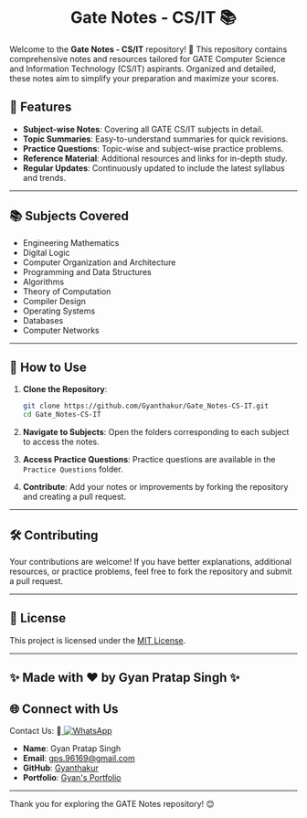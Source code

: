 <div align="center">
  
# Gate Notes - CS/IT 📚

</div>

Welcome to the **Gate Notes - CS/IT** repository! 🚀 This repository contains comprehensive notes and resources tailored for GATE Computer Science and Information Technology (CS/IT) aspirants. Organized and detailed, these notes aim to simplify your preparation and maximize your scores.

## 📖 Features

- **Subject-wise Notes**: Covering all GATE CS/IT subjects in detail.
- **Topic Summaries**: Easy-to-understand summaries for quick revisions.
- **Practice Questions**: Topic-wise and subject-wise practice problems.
- **Reference Material**: Additional resources and links for in-depth study.
- **Regular Updates**: Continuously updated to include the latest syllabus and trends.

---

## 📚 Subjects Covered

- Engineering Mathematics
- Digital Logic
- Computer Organization and Architecture
- Programming and Data Structures
- Algorithms
- Theory of Computation
- Compiler Design
- Operating Systems
- Databases
- Computer Networks

---

## 🚀 How to Use

1. **Clone the Repository**:
   ```bash
   git clone https://github.com/Gyanthakur/Gate_Notes-CS-IT.git
   cd Gate_Notes-CS-IT
   ```

2. **Navigate to Subjects**:
   Open the folders corresponding to each subject to access the notes.

3. **Access Practice Questions**:
   Practice questions are available in the `Practice Questions` folder.

4. **Contribute**:
   Add your notes or improvements by forking the repository and creating a pull request.

---

## 🛠️ Contributing

Your contributions are welcome! If you have better explanations, additional resources, or practice problems, feel free to fork the repository and submit a pull request.

---

## 🔐 License

This project is licensed under the [MIT License](LICENSE).

---

## ✨ Made with ❤️ by Gyan Pratap Singh ✨

## 🌐 Connect with Us

Contact Us:  📲<a href="https://wa.me/918957818597?text=Hey%20%F0%9F%91%8B%2C%20how%20can%20I%20help%20you%3F">
    <img src="https://img.shields.io/badge/WhatsApp-Click%20Me-25D366?style=for-the-badge&logo=whatsapp" alt="WhatsApp" />
  </a>

- **Name**: Gyan Pratap Singh
- **Email**: [gps.96169@gmail.com](mailto:gps.96169@gmail.com)
- **GitHub**: [Gyanthakur](https://github.com/Gyanthakur)
- **Portfolio**: [Gyan's Portfolio](https://gyan-pratap-singh.vercel.app/)

---

Thank you for exploring the GATE Notes repository! 😊
